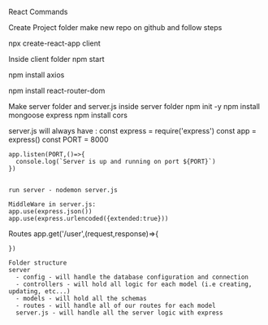 React Commands

Create Project folder
  make new repo on github and follow steps

npx create-react-app client 

Inside client folder
  npm start

  npm install axios 

  npm install react-router-dom

Make server folder and server.js
  inside server folder 
    npm init -y
    npm install mongoose express
    npm install cors


  server.js will always have : 
    const express = require('express')
    const app = express()
    const PORT = 8000

    app.listen(PORT,()=>{
      console.log(`Server is up and running on port ${PORT}`)
    })


    run server - nodemon server.js

    MiddleWare in server.js: 
    app.use(express.json())
    app.use(express.urlencoded({extended:true}))
  Routes
    app.get('/user',(request,response)=>{

    })  

    Folder structure 
    server
      - config - will handle the database configuration and connection
      - controllers - will hold all logic for each model (i.e creating, updating, etc...)
      - models - will hold all the schemas
      - routes - will handle all of our routes for each model
      server.js - will handle all the server logic with express
    
      